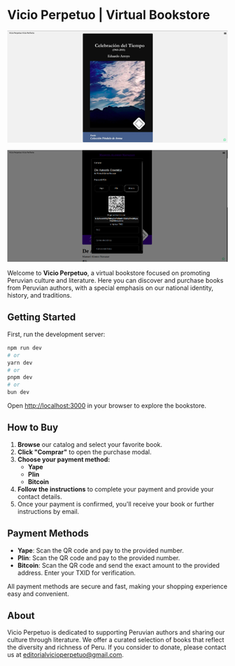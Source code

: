 # Vicio Perpetuo | Virtual Bookstore

![viciope](./public/viciope-cover.png)

![viciope](./public/viciope.png)

Welcome to **Vicio Perpetuo**, a virtual bookstore focused on promoting Peruvian culture and literature. Here you can discover and purchase books from Peruvian authors, with a special emphasis on our national identity, history, and traditions.

## Getting Started

First, run the development server:

```bash
npm run dev
# or
yarn dev
# or
pnpm dev
# or
bun dev
```

Open [http://localhost:3000](http://localhost:3000) in your browser to explore the bookstore.

## How to Buy

1. **Browse** our catalog and select your favorite book.
2. **Click "Comprar"** to open the purchase modal.
3. **Choose your payment method:**  
   - **Yape**  
   - **Plin**  
   - **Bitcoin**
4. **Follow the instructions** to complete your payment and provide your contact details.
5. Once your payment is confirmed, you'll receive your book or further instructions by email.

## Payment Methods

- **Yape**: Scan the QR code and pay to the provided number.
- **Plin**: Scan the QR code and pay to the provided number.
- **Bitcoin**: Scan the QR code and send the exact amount to the provided address. Enter your TXID for verification.

All payment methods are secure and fast, making your shopping experience easy and convenient.

## About

Vicio Perpetuo is dedicated to supporting Peruvian authors and sharing our culture through literature. We offer a curated selection of books that reflect the diversity and richness of Peru. If you consider to donate, please contact us at [editorialvicioperpetuo@gmail.com](mailto:editorialvicioperpetuo@gmail.com).
